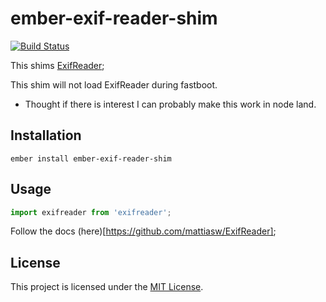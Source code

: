 ember-exif-reader-shim
==============================================================================

[![Build Status](https://travis-ci.org/Duder-onomy/ember-exif-reader-shim.svg?branch=master)](https://travis-ci.org/Duder-onomy/ember-exif-reader-shim)

This shims [ExifReader](https://github.com/mattiasw/ExifReader);

This shim will not load ExifReader during fastboot.
* Thought if there is interest I can probably make this work in node land.


Installation
------------------------------------------------------------------------------

```
ember install ember-exif-reader-shim
```

Usage
------------------------------------------------------------------------------

```javascript
import exifreader from 'exifreader';
```

Follow the docs (here)[https://github.com/mattiasw/ExifReader];

License
------------------------------------------------------------------------------

This project is licensed under the [MIT License](LICENSE.md).
